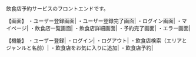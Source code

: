 飲食店予約サービスのフロントエンドです。

【画面】
・ユーザー登録画面|
・ユーザー登録完了画面|
・ログイン画面|
・マイページ|
・飲食店一覧画面|
・飲食店詳細画面|
・予約完了画面|
・エラー画面|

【機能】
・ユーザー登録|
・ログイン|
・ログアウト|
・飲食店検索（エリアとジャンルと名前）|
・飲食店をお気に入りに追加|
・飲食店予約|
